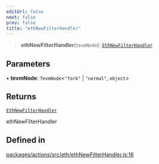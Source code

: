 ```yaml
---
editUrl: false
next: false
prev: false
title: "ethNewFilterHandler"
---
```


> **ethNewFilterHandler**(`tevmNode`): [`EthNewFilterHandler`](/reference/tevm/actions/type-aliases/ethnewfilterhandler/)

## Parameters

• **tevmNode**: `TevmNode`\<`"fork"` \| `"normal"`, `object`\>

## Returns

[`EthNewFilterHandler`](/reference/tevm/actions/type-aliases/ethnewfilterhandler/)

ethNewFilterHandler

## Defined in

[packages/actions/src/eth/ethNewFilterHandler.js:16](https://github.com/evmts/tevm-monorepo/blob/main/packages/actions/src/eth/ethNewFilterHandler.js#L16)
